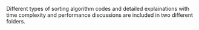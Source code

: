 Different types of sorting algorithm codes and detailed explainations with time complexity and performance discussions are included in two different folders.
